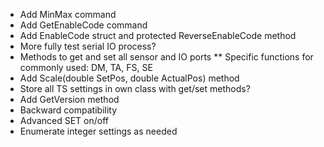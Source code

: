 * Add MinMax command
* Add GetEnableCode command
* Add EnableCode struct and protected ReverseEnableCode method
* More fully test serial IO process?
* Methods to get and set all sensor and IO ports
** Specific functions for commonly used: DM, TA, FS, SE
* Add Scale(double SetPos, double ActualPos) method
* Store all TS settings in own class with get/set methods?
* Add GetVersion method
* Backward compatibility
* Advanced SET on/off
* Enumerate integer settings as needed
